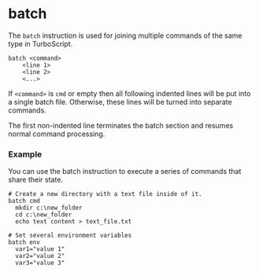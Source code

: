 # batch

The `batch` instruction is used for joining multiple commands of the same type in TurboScript.

```
batch <command>
	<line 1>
	<line 2>
	<...>
```

If `<command>` is `cmd` or empty then all following indented lines will be put into a single batch file. Otherwise, these lines will be turned into separate commands.

The first non-indented line terminates the batch section and resumes normal command processing.

### Example

You can use the batch instruction to execute a series of commands that share their state.

```
# Create a new directory with a text file inside of it.
batch cmd
  mkdir c:\new_folder
  cd c:\new_folder
  echo text content > text_file.txt
```

```
# Set several environment variables
batch env
  var1="value 1"
  var2="value 2"
  var3="value 3"
```
